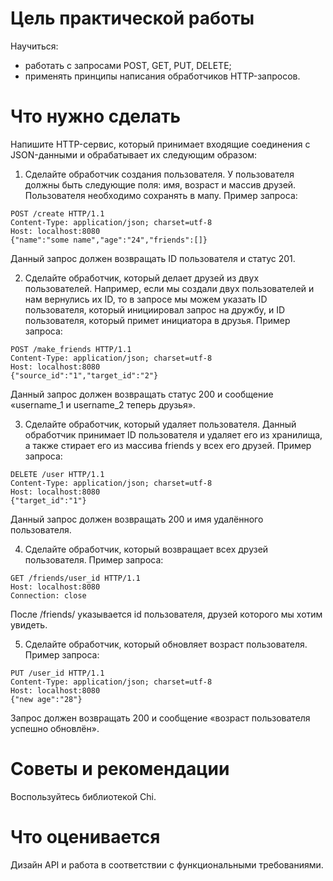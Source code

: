 # Цель практической работы

Научиться: 
* работать с запросами POST, GET, PUT, DELETE;
* применять принципы написания обработчиков HTTP-запросов.

# Что нужно сделать

Напишите HTTP-сервис, который принимает входящие соединения с JSON-данными и обрабатывает их следующим образом: 

1. Сделайте обработчик создания пользователя. У пользователя должны быть следующие поля: имя, возраст и массив друзей. Пользователя необходимо сохранять в мапу. Пример запроса: 

```
POST /create HTTP/1.1
Content-Type: application/json; charset=utf-8
Host: localhost:8080
{"name":"some name","age":"24","friends":[]}
```
Данный запрос должен возвращать ID пользователя и статус 201.

2. Сделайте обработчик, который делает друзей из двух пользователей. Например, если мы создали двух пользователей и нам вернулись их ID, то в запросе мы можем указать ID пользователя, который инициировал запрос на дружбу, и ID пользователя, который примет инициатора в друзья. Пример запроса:

```
POST /make_friends HTTP/1.1
Content-Type: application/json; charset=utf-8
Host: localhost:8080
{"source_id":"1","target_id":"2"}
```
Данный запрос должен возвращать статус 200 и сообщение «username_1 и username_2 теперь друзья».

3. Сделайте обработчик, который удаляет пользователя. Данный обработчик принимает ID пользователя и удаляет его из хранилища, а также стирает его из массива friends у всех его друзей. Пример запроса:

```
DELETE /user HTTP/1.1
Content-Type: application/json; charset=utf-8
Host: localhost:8080
{"target_id":"1"}
```
Данный запрос должен возвращать 200 и имя удалённого пользователя.

4. Сделайте обработчик, который возвращает всех друзей пользователя. Пример запроса:

```
GET /friends/user_id HTTP/1.1
Host: localhost:8080
Connection: close
```
После /friends/ указывается id пользователя, друзей которого мы хотим увидеть.

5. Сделайте обработчик, который обновляет возраст пользователя. Пример запроса:

```
PUT /user_id HTTP/1.1
Content-Type: application/json; charset=utf-8
Host: localhost:8080
{"new age":"28"}
```
Запрос должен возвращать 200 и сообщение «возраст пользователя успешно обновлён».

# Советы и рекомендации

Воспользуйтесь библиотекой Chi.

# Что оценивается

Дизайн API и работа в соответствии с функциональными требованиями.